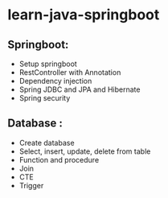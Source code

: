 # learn-java-springboot

## Springboot:
- Setup springboot
- RestController with Annotation
- Dependency injection
- Spring JDBC and JPA and Hibernate
- Spring security


## Database :
- Create database
- Select, insert, update, delete from table
- Function and procedure
- Join
- CTE
- Trigger
